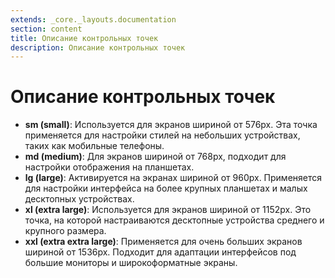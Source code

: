 ```yaml
---
extends: _core._layouts.documentation
section: content
title: Описание контрольных точек
description: Описание контрольных точек
---
```


# Описание контрольных точек

* **sm (small)**: Используется для экранов шириной от 576px. Эта точка применяется для настройки стилей на небольших устройствах, таких как мобильные телефоны.
* **md (medium)**: Для экранов шириной от 768px, подходит для настройки отображения на планшетах.
* **lg (large)**: Активируется на экранах шириной от 960px. Применяется для настройки интерфейса на более крупных планшетах и малых десктопных устройствах.
* **xl (extra large)**: Используется для экранов шириной от 1152px. Это точка, на которой настраиваются десктопные устройства среднего и крупного размера.
* **xxl (extra extra large)**: Применяется для очень больших экранов шириной от 1536px. Подходит для адаптации интерфейсов под большие мониторы и широкоформатные экраны.
